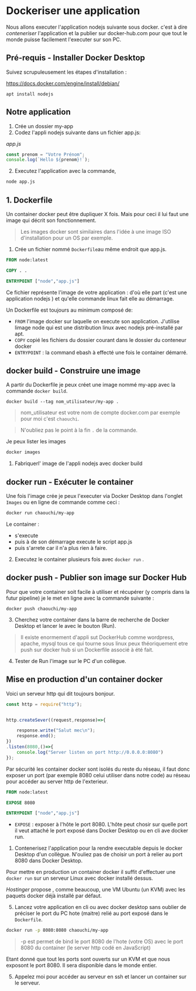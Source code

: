 # Dockeriser une application

Nous allons executer l'application nodejs suivante sous docker. c'est à dire *conteneriser* l'application et la publier sur docker-hub.com pour que tout le monde puisse facilement l'executer sur son PC.

## Pré-requis - Installer Docker Desktop

Suivez scrupuleusement les étapes d'installation : 

https://docs.docker.com/engine/install/debian/

```
apt install nodejs
```

## Notre application 
1. Crée un dossier my-app
1. Codez l'appli nodejs suivante  dans un fichier app.js:

*app.js*
```js
const prenom = "Votre Prénom";
console.log(`Hello ${prenom}!`);
```
2. Executez l'application avec la commande,
```bash
node app.js
```

## 1. Dockerfile
Un container docker peut être dupliquer X fois. Mais pour ceci il lui faut une image qui décrit son fonctionnement.

> Les images docker sont similaires dans l'idée à une image ISO d'installation pour un OS par exemple.

1. Crée un fichier nommé `Dockerfile`au même endroit que app.js.

```Dockerfile
FROM node:latest

COPY . .

ENTRYPOINT ["node","app.js"]
```

Ce fichier représente l'image de votre application : d'où elle part (c'est une application nodejs ) et qu'elle commande linux fait elle au démarrage.

Un Dockerfile est toujours au minimum composé de:
- `FROM` l'image docker sur laquelle on execute son application. J'utilise limage node qui est une distribution linux avec nodejs pré-installé par apt.
- `COPY` copié les fichiers du dossier courant dans le dossier du conteneur docker
- `ENTRYPOINT` : la command ebash à effecté une fois le container démarré.


## docker build - Construire une image
A partir du Dockerfile je peux créet une image nommé my-app avec la commande `docker build`.

```
docker build --tag nom_utilisateur/my-app .
```

> nom_utilisateur est votre nom de compte docker.com par exemple pour moi c'est `chaouchi`.

> N'oubliez pas le point à la fin `.` de la commande.

Je peux lister les images 
```bash
docker images
```

1. Fabriquerl' image de l'appli nodejs avec docker build

## docker run - Exécuter le container

Une fois l'image crée je peux l'executer via Docker Desktop dans l'onglet `Images` ou en ligne de commande comme ceci :

```bash
docker run chaouchi/my-app
```
Le container :
- s'execute 
- puis à de son démarrage execute le script app.js 
- puis s'arrete car il n'a plus rien à faire.

2. Executez le container plusieurs fois avec `docker run` .

## docker push - Publier son image sur Docker Hub
Pour que votre container soit facile à utiliser et récupérer (y compris dans la futur pipeline) je le met en ligne avec la commande suivante :

```
docker push chaouchi/my-app
```

3. Cherchez votre container dans la barre de recherche de Docker Desktop et lancer le avec le bouton (Run).

> Il existe enormement d'appli sut DockerHub comme wordpress, apache, mysql tous ce qui tourne sous linux peux théoriquement etre push sur docker hub si un Dockerfile associé à été fait.

4. Tester de Run l'image sur le PC d'un collègue.

## Mise en production d'un container docker

Voici un serveur http qui dit toujours bonjour.

```js
const http = require("http");


http.createSever((request,response)=>{

    response.write("Salut mec\n");
    response.end();
})
.listen(8080,()=>{
    console.log("Server listen on port http://0.0.0.0:8080")
});
```


Par sécurité les container docker sont isolés du reste du réseau, il faut donc exposer un port (par exemple 8080 celui utiliser dans notre code) au réseau pour accéder au server http de l'exterieur.


```Dockerfile
FROM node:latest

EXPOSE 8080

ENTRYPOINT ["node","app.js"]
```

- `EXPOSE` : exposer à l'hôte le port 8080. L'hôte peut chosir sur quelle port il veut attaché le port exposé dans Docker Desktop ou en cli ave docker run.

1. Contenerisez l'application pour la rendre executable depuis le docker Desktop d'un collègue. N'ouliez pas de choisir un port à relier au port 8080 dans Docker Desktop.

Pour mettre en production un container docker il suffit d'effectuer une `docker run` sur un serveur Linux avec docker installé dessus.

*Hostinger* propose , comme beaucoup, une VM Ubuntu (un KVM) avec les paquets docker déjà installé par défaut.

5. Lancez votre application en cli ou avec docker desktop sans oublier de préciser le port du PC hote (maitre) relié au port exposé dans le `Dockerfile`.
```bash
docker run -p 8080:8080 chaouchi/my-app
```

> -p est permet de bind le port 8080 de l'hote (votre OS) avec le port 8080 du container (le server http codé en JavaScript)

Etant donné que tout les ports sont ouverts sur un KVM et que nous exposont le port 8080. Il sera disponible dans le monde entier.

5. Appelez moi pour accéder au serveur en ssh et lancer un container sur le serveur.

